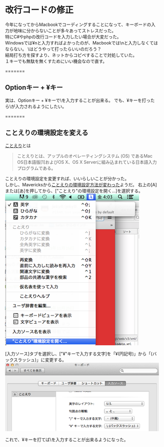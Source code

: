 # 改行コードの修正
今年になってからMacbookでコーディングすることになって、キーボードの入力が地味に分からないことが多々あってストレスだった。  
特にC#やphpの改行コードを入力したい場合が大変だった。  
Windowsでは¥nと入力すればよかったのが、Macbookでは\nと入力しなくてはならない。
\はどうやって打ったらいいのだろう？  
結局打ち方を探すより、ネットからコピペすることで対処していた。  
１キーでも無駄を無くすためにいい機会なので直す。  

=======

## Optionキー + ¥キー
実は、Optionキー + ¥キーで\を入力することが出来る。
でも、¥キーを打ったら\が入力されるようにしたい。  

=======

## ことえりの環境設定を変える
[ことえり](http://ja.wikipedia.org/wiki/%E3%81%93%E3%81%A8%E3%81%88%E3%82%8A)とは
> ことえりとは、アップルのオペレーティングシステム (OS) であるMac OS日本語版[1]およびOS X、OS X Serverに組み込まれている日本語入力プログラムである。

ことえりの環境設定を変更すれば、いいらしいことが分かった。  
しかし、Mavericksから[ことえりの環境設定方法が変わった](http://www.macotakara.jp/blog/mac_os_x/entry-21451.html)ようだ。
右上の[A]または[あ]を押してから、["ことえり"の環境設定を開く...]を選択する。
![ことえり環境設定](./images/ss001.png)  

[入力ソース]タブを選択し、["¥"キーで入力する文字]を「¥(円記号)」から「\(バックスラッシュ)」に変更する。
![ことえり環境設定](./images/ss002.png)  

これで、¥キーを打てば\を入力することが出来るようになった。
